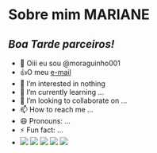 # Sobre mim **MARIANE**
## *Boa Tarde parceiros!*
- 👋 Oiii eu sou @moraguinho001
- :+1:O meu [e-mail](motta.mariane@escola.pr.gov.br)
- 👀 I’m interested in nothing
- 🌱 I’m currently learning ...
- 💞️ I’m looking to collaborate on ...
- 📫 How to reach me ...
- 😄 Pronouns: ...
- ⚡ Fun fact: ...
- ![](https://img.shields.io/badge/Unity-100000?style=for-the-badge&logo=unity&logoColor=white)
![](https://img.shields.io/badge/WhatsApp-25D366?style=for-the-badge&logo=whatsapp&logoColor=white)
![](https://img.shields.io/badge/Canva-%2300C4CC.svg?&style=for-the-badge&logo=Canva&logoColor=white)
![](https://img.shields.io/badge/Duolingo-58CC02?style=for-the-badge&logo=Duolingo&logoColor=white)
![](https://img.shields.io/badge/iFood-EA1D2C?style=for-the-badge&logo=ifood&logoColor=white)


